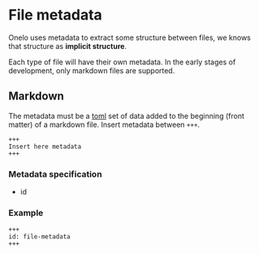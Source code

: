 # File metadata

Onelo uses metadata to extract some structure between files, we knows that structure as __implicit structure__.

Each type of file will have their own metadata. In the early stages of development, only markdown files are supported.

## Markdown

The metadata must be a [toml](https://toml.io) set of data added to the beginning (front matter) of a markdown file.
Insert metadata between `+++`.

```
+++
Insert here metadata
+++
```

### Metadata specification

* id

### Example

```
+++
id: file-metadata
+++
